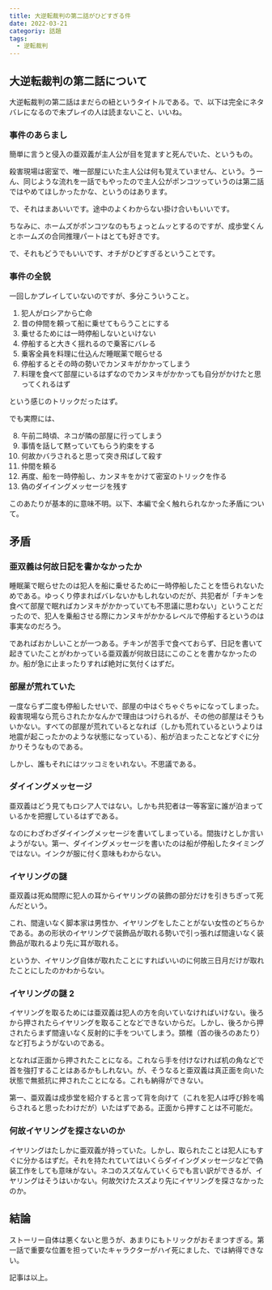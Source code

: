 ```yaml
---
title: 大逆転裁判の第二話がひどすぎる件
date: 2022-03-21
categoriy: 話題
tags:
  - 逆転裁判
---
```


## 大逆転裁判の第二話について

大逆転裁判の第二話はまだらの紐というタイトルである。で、以下は完全にネタバレになるので未プレイの人は読まないこと、いいね。

### 事件のあらまし

簡単に言うと侵入の亜双義が主人公が目を覚ますと死んでいた、というもの。

殺害現場は密室で、唯一部屋にいた主人公は何も覚えていません、という。うーん、同じような流れを一話でもやったので主人公がポンコツっていうのは第二話ではやめてほしかったかな、というのはあります。

で、それはまあいいです。途中のよくわからない掛け合いもいいです。

ちなみに、ホームズがポンコツなのもちょっとムッとするのですが、成歩堂くんとホームズの合同推理パートはとても好きです。

で、それもどうでもいいです、オチがひどすぎるということです。

### 事件の全貌

一回しかプレイしていないのですが、多分こういうこと。

1. 犯人がロシアから亡命
2. 昔の仲間を頼って船に乗せてもらうことにする
3. 乗せるためには一時停船しないといけない
4. 停船すると大きく揺れるので乗客にバレる
5. 乗客全員を料理に仕込んだ睡眠薬で眠らせる
6. 停船するとその時の勢いでカンヌキがかかってしまう
7. 料理を食べて部屋にいるはずなのでカンヌキがかかっても自分がかけたと思ってくれるはず

という感じのトリックだったはず。

でも実際には、

8. 午前二時頃、ネコが隣の部屋に行ってしまう
9. 事情を話して黙っていてもらう約束をする
10. 何故かバラされると思って突き飛ばして殺す
11. 仲間を頼る
12. 再度、船を一時停船し、カンヌキをかけて密室のトリックを作る
13. 偽のダイイングメッセージを残す

このあたりが基本的に意味不明。以下、本編で全く触れられなかった矛盾について。

## 矛盾

### 亜双義は何故日記を書かなかったか

睡眠薬で眠らせたのは犯人を船に乗せるために一時停船したことを悟られないためである。ゆっくり停まればバレないかもしれないのだが、共犯者が「チキンを食べて部屋で眠ればカンヌキがかかっていても不思議に思わない」ということだったので、犯人を乗船させる際にカンヌキがかかるレベルで停船するというのは事実なのだろう。

であればおかしいことが一つある。チキンが苦手で食べておらず、日記を書いて起きていたことがわかっている亜双義が何故日誌にこのことを書かなかったのか。船が急に止まったりすれば絶対に気付くはずだ。

### 部屋が荒れていた

一度ならず二度も停船したせいで、部屋の中はぐちゃぐちゃになってしまった。殺害現場なら荒らされたかなんかで理由はつけられるが、その他の部屋はそうもいかない。すべての部屋が荒れているとなれば（しかも荒れているというよりは地震が起こったかのような状態になっている）、船が泊まったことなどすぐに分かりそうなものである。

しかし、誰もそれにはツッコミをいれない。不思議である。

### ダイイングメッセージ

亜双義はどう見てもロシア人ではない。しかも共犯者は一等客室に誰が泊まっているかを把握しているはずである。

なのにわざわざダイイングメッセージを書いてしまっている。間抜けとしか言いようがない。第一、ダイイングメッセージを書いたのは船が停船したタイミングではない。インクが服に付く意味もわからない。

### イヤリングの謎

亜双義は死ぬ間際に犯人の耳からイヤリングの装飾の部分だけを引きちぎって死んだという。

これ、間違いなく脚本家は男性か、イヤリングをしたことがない女性のどちらかである。あの形状のイヤリングで装飾品が取れる勢いで引っ張れば間違いなく装飾品が取れるより先に耳が取れる。

というか、イヤリング自体が取れたことにすればいいのに何故三日月だけが取れたことにしたのかわからない。

### イヤリングの謎 2

イヤリングを取るためには亜双義は犯人の方を向いていなければいけない。後ろから押されたらイヤリングを取ることなどできないからだ。しかし、後ろから押されたらまず間違いなく反射的に手をついてしまう。頚椎（首の後ろのあたり）など打ちようがないのである。

となれば正面から押されたことになる。これなら手を付けなければ机の角などで首を強打することはあるかもしれない。が、そうなると亜双義は真正面を向いた状態で無抵抗に押されたことになる。これも納得ができない。

第一、亜双義は成歩堂を紹介すると言って背を向けて（これを犯人は呼び鈴を鳴らされると思ったわけだが）いたはずである。正面から押すことは不可能だ。

### 何故イヤリングを探さないのか

イヤリングはたしかに亜双義が持っていた。しかし、取られたことは犯人にもすぐに分かるはずだ。それを持たれていてはいくらダイイングメッセージなどで偽装工作をしても意味がない。ネコのスズなんていくらでも言い訳ができるが、イヤリングはそうはいかない。何故欠けたスズより先にイヤリングを探さなかったのか。

## 結論

ストーリー自体は悪くないと思うが、あまりにもトリックがおそまつすぎる。第一話で重要な位置を担っていたキャラクターがハイ死にました、では納得できない。

記事は以上。

